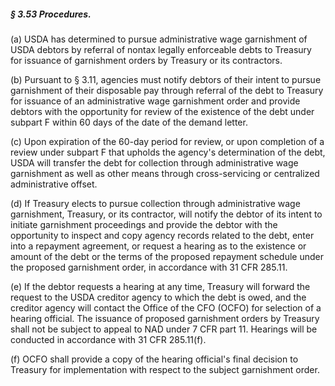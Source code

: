 ##### § 3.53 Procedures. #####

(a) USDA has determined to pursue administrative wage garnishment of USDA debtors by referral of nontax legally enforceable debts to Treasury for issuance of garnishment orders by Treasury or its contractors.

(b) Pursuant to § 3.11, agencies must notify debtors of their intent to pursue garnishment of their disposable pay through referral of the debt to Treasury for issuance of an administrative wage garnishment order and provide debtors with the opportunity for review of the existence of the debt under subpart F within 60 days of the date of the demand letter.

(c) Upon expiration of the 60-day period for review, or upon completion of a review under subpart F that upholds the agency's determination of the debt, USDA will transfer the debt for collection through administrative wage garnishment as well as other means through cross-servicing or centralized administrative offset.

(d) If Treasury elects to pursue collection through administrative wage garnishment, Treasury, or its contractor, will notify the debtor of its intent to initiate garnishment proceedings and provide the debtor with the opportunity to inspect and copy agency records related to the debt, enter into a repayment agreement, or request a hearing as to the existence or amount of the debt or the terms of the proposed repayment schedule under the proposed garnishment order, in accordance with 31 CFR 285.11.

(e) If the debtor requests a hearing at any time, Treasury will forward the request to the USDA creditor agency to which the debt is owed, and the creditor agency will contact the Office of the CFO (OCFO) for selection of a hearing official. The issuance of proposed garnishment orders by Treasury shall not be subject to appeal to NAD under 7 CFR part 11. Hearings will be conducted in accordance with 31 CFR 285.11(f).

(f) OCFO shall provide a copy of the hearing official's final decision to Treasury for implementation with respect to the subject garnishment order.